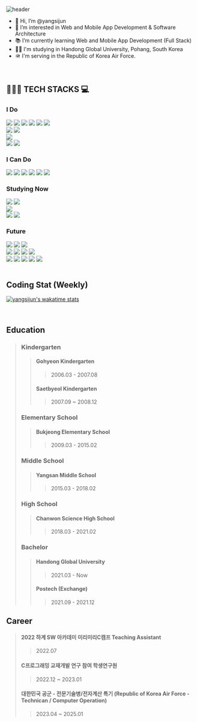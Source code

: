 ![header](https://capsule-render.vercel.app/api?type=waving&color=timeGradient&height=250&section=header&text=Yang%20Sijun&fontSize=60&fontAlignY=30&desc=(Student%20Developer)&descSize=30&descAlignY=55)

- 👋 Hi, I’m @yangsijun
- 👀 I’m interested in Web and Mobile App Development & Software Architecture
- 📚 I’m currently learning Web and Mobile App Development (Full Stack)
- 👨‍🎓 I'm studying in Handong Global University, Pohang, South Korea
- 🪖 I'm serving in the Republic of Korea Air Force.

<br>

## 👨🏻‍💻 TECH STACKS 💻

<div align=left>
	<h3>I Do</h3>
	<!--C++-->
	<img src="https://img.shields.io/badge/c++-00599C?style=for-the-badge&logo=c%2B%2B&logoColor=white">
	<!--Java-->
	<img src="https://img.shields.io/badge/java-007396?style=for-the-badge&logo=java&logoColor=white">
	<!--Dart-->
	<img src="https://img.shields.io/badge/dart-0175C2?style=for-the-badge&logo=dart&logoColor=white">
	<!--Kotlin-->
	<img src="https://img.shields.io/badge/kotlin-7F52FF?style=for-the-badge&logo=kotlin&logoColor=white"> 
	<!--JavaScript-->
	<img src="https://img.shields.io/badge/javascript-F7DF1E?style=for-the-badge&logo=javascript&logoColor=black">
	<!--MySQL-->
  	<img src="https://img.shields.io/badge/mysql-4479A1?style=for-the-badge&logo=mysql&logoColor=white"> 
	<br>
	<!--Flutter-->
  	<img src="https://img.shields.io/badge/flutter-02569B?style=for-the-badge&logo=flutter&logoColor=white">
	<!--Spring Boot-->
	<img src="https://img.shields.io/badge/spring%20boot-6DB33F?style=for-the-badge&logo=SpringBoot&logoColor=white">
	<br>
	<!--Apache Tomcat-->
	<img src="https://img.shields.io/badge/Apache%20Tomcat-F8DC75?style=for-the-badge&logo=apachetomcat&logoColor=black">
	<br>
	<!--Git-->
  	<img src="https://img.shields.io/badge/git-F05032?style=for-the-badge&logo=git&logoColor=white">
	<!--GitHub-->
	<img src="https://img.shields.io/badge/github-181717?style=for-the-badge&logo=github&logoColor=white">
	<br>
	<h3>I Can Do</h3>
	<!--C Lang-->
	<img src="https://img.shields.io/badge/c-A8B9CC?style=for-the-badge&logo=c&logoColor=black">
	<!--Python-->
	<img src="https://img.shields.io/badge/python-3776AB?style=for-the-badge&logo=python&logoColor=white">
	<!--Spring-->
	<img src="https://img.shields.io/badge/spring-6DB33F?style=for-the-badge&logo=Spring&logoColor=white">
	<!--JQuery-->
  	<img src="https://img.shields.io/badge/jquery-0769AD?style=for-the-badge&logo=jquery&logoColor=white">
	<!--HTML-->
	<img src="https://img.shields.io/badge/html-E34F26?style=for-the-badge&logo=html5&logoColor=white"> 
	<!--CSS-->
	<img src="https://img.shields.io/badge/css-1572B6?style=for-the-badge&logo=css3&logoColor=white">
	<h3>Studying Now</h3>
  	<!--Node.JS-->
	<img src="https://img.shields.io/badge/node.js-339933?style=for-the-badge&logo=Node.js&logoColor=white">
	<!--electron-->
	<img src="https://img.shields.io/badge/electron-47848F?style=for-the-badge&logo=electron&logoColor=white"> 
	<br>
	<!--Swift-->
	<img src="https://img.shields.io/badge/Swift-F05138?style=for-the-badge&logo=swift&logoColor=white">
	<br>
	<!--Apache-->
  	<img src="https://img.shields.io/badge/apache-D22128?style=for-the-badge&logo=apache&logoColor=white">
	<!--NGINX-->
  	<img src="https://img.shields.io/badge/nginx-009639?style=for-the-badge&logo=nginx&logoColor=white">
	<h3>Future</h3>
  	<!--TypeScript-->
	<img src="https://img.shields.io/badge/typescript-3178C6?style=for-the-badge&logo=typescript&logoColor=white">
	<!--React-->
  	<img src="https://img.shields.io/badge/react-61DAFB?style=for-the-badge&logo=react&logoColor=black"> 
  	<!--Vue.JS-->
	<img src="https://img.shields.io/badge/vue.js-4FC08D?style=for-the-badge&logo=vue.js&logoColor=white">
	<br>
	<!--PWA-->
	<img src="https://img.shields.io/badge/pwa-5A0FC8?style=for-the-badge&logo=pwa&logoColor=white">
  	<!--iOS-->
	<img src="https://img.shields.io/badge/ios-000000?style=for-the-badge&logo=ios&logoColor=white"> 
	<!--Android-->
  	<img src="https://img.shields.io/badge/android-3DDC84?style=for-the-badge&logo=android&logoColor=white"> 
	<!--Jetpack Compose-->
	<img src="https://img.shields.io/badge/Jetpack%20Compose-4285F4?style=for-the-badge&logo=jetpackcompose&logoColor=white">
	<br>
	<!--AWS-->
  	<img src="https://img.shields.io/badge/amazon%20aws-232F3E?style=for-the-badge&logo=amazonaws&logoColor=white"> 
  	<!--Google Cloud-->
  	<img src="https://img.shields.io/badge/google cloud-4285F4?style=for-the-badge&logo=google cloud&logoColor=white">
  	<!--Firebase-->
  	<img src="https://img.shields.io/badge/firebase-FFCA28?style=for-the-badge&logo=firebase&logoColor=black">
	<!--docker-->
  	<img src="https://img.shields.io/badge/docker-2496ED?style=for-the-badge&logo=docker&logoColor=white">
	<!--Kubernetes-->
  	<img src="https://img.shields.io/badge/kubernetes-326CE5?style=for-the-badge&logo=kubernetes&logoColor=white">
  	<br>
</div>
<br>

## Coding Stat (Weekly)
[![yangsijun's wakatime stats](https://github-readme-stats.vercel.app/api/wakatime?username=yangsijun)]()


<br>

## Education
> ### Kindergarten
>> #### Gohyeon Kindergarten  
>>> 2006.03 - 2007.08  
>>
>> #### Saetbyeol Kindergarten  
>>> 2007.09 ~ 2008.12  
>
> ### Elementary School
>> #### Bukjeong Elementary School
>>> 2009.03 - 2015.02
>
> ### Middle School
>> #### Yangsan Middle School
>>> 2015.03 - 2018.02
>
> ### High School
>> #### Chanwon Science High School
>>> 2018.03 - 2021.02
>
> ### Bachelor
>> #### Handong Global University
>>> 2021.03 - Now  
>>
>> #### Postech (Exchange)  
>>> 2021.09 - 2021.12

## Career
> #### 2022 하계 SW 아카데미 미리미리C캠프 Teaching Assistant
>> 2022.07
>
> #### C프로그래밍 교재개발 연구 참여 학생연구원
>> 2022.12 ~ 2023.01
>
> #### 대한민국 공군 - 전문기술병/전자계산 특기 (Republic of Korea Air Force - Technican / Computer Operation)
>> 2023.04 ~ 2025.01
